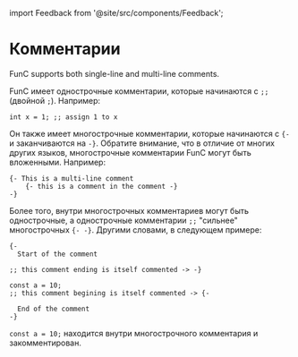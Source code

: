 import Feedback from '@site/src/components/Feedback';

# Комментарии

FunC supports both single-line and multi-line comments.

FunC имеет однострочные комментарии, которые начинаются с `;;` (двойной `;`). Например:

```func
int x = 1; ;; assign 1 to x
```

Он также имеет многострочные комментарии, которые начинаются с `{-` и заканчиваются на `-}`.
Обратите внимание, что в отличие от многих других языков, многострочные комментарии FunC могут быть вложенными.
Например:

```func
{- This is a multi-line comment
    {- this is a comment in the comment -}
-}
```

Более того, внутри многострочных комментариев могут быть однострочные, а однострочные комментарии `;;` "сильнее" многострочных `{- -}`. Другими словами, в следующем примере:

```func
{-
  Start of the comment

;; this comment ending is itself commented -> -}

const a = 10;
;; this comment begining is itself commented -> {-

  End of the comment
-}
```

`const a = 10;` находится внутри многострочного комментария и закомментирован. <Feedback />

